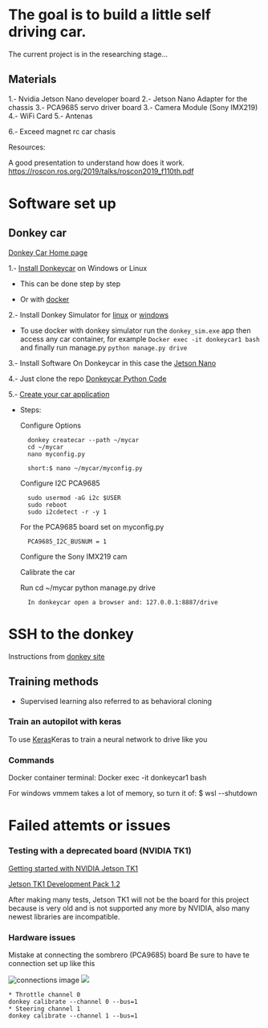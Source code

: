 # The goal is to build a little self driving car.

The current project is in the researching stage...

## Materials

1.- Nvidia Jetson Nano developer board
2.- Jetson Nano Adapter for the chassis
3.- PCA9685 servo driver board
3.- Camera Module (Sony IMX219)
4.- WiFi Card
5.- Antenas

6.- Exceed magnet rc car chasis

Resources:

A good presentation to understand how does it work.
https://roscon.ros.org/2019/talks/roscon2019_f110th.pdf


# Software set up

## Donkey car

<a href = "https://docs.donkeycar.com/">Donkey Car Home page </a>

1.- <a href = "https://docs.donkeycar.com/guide/install_software/#step-1-install-software-on-host-pc">Install Donkeycar</a> on Windows or Linux

* This can be done step by step

* Or with <a href = "https://medium.com/robocar-store/how-to-install-a-virtual-donkey-car-on-your-pc-using-docker-9e4e4fcf718a">docker</a>

2.- Install Donkey Simulator for <a href = "https://youtu.be/J6Ll5Obtuxk">linux</a> or <a href = "https://youtu.be/wqQMmHVT8qw">windows</a>

* To use docker with donkey simulator run the <code>donkey_sim.exe</code> app then access any car container, for example <code>Docker exec -it donkeycar1 bash</code> and finally run manage.py <code>python manage.py drive</code>

3.- Install Software On Donkeycar in this case the <a href = "https://docs.donkeycar.com/guide/robot_sbc/setup_jetson_nano/">Jetson Nano</a>

4.- Just clone the repo <a href = "https://github.com/autorope/donkeycar">Donkeycar Python Code</a>

5.- <a href = "https://docs.donkeycar.com/guide/create_application/">Create your car application</a>

* Steps:

    Configure Options

        donkey createcar --path ~/mycar
        cd ~/mycar
        nano myconfig.py
        
        short:$ nano ~/mycar/myconfig.py

    Configure I2C PCA9685

        sudo usermod -aG i2c $USER
        sudo reboot
        sudo i2cdetect -r -y 1
        
    For the PCA9685 board set on myconfig.py

        PCA9685_I2C_BUSNUM = 1

    Configure the Sony IMX219 cam

    Calibrate the car

    Run
        cd ~/mycar
        python manage.py drive

        In donkeycar open a browser and: 127.0.0.1:8887/drive

# SSH to the donkey

Instructions from <a href = "https://docs.donkeycar.com/guide/robot_sbc/setup_raspberry_pi/#step-5-connecting-to-the-pi">donkey site</a>

## Training methods

* Supervised learning also referred to as behavioral cloning

### Train an autopilot with keras

To use <a href = "https://docs.donkeycar.com/guide/train_autopilot/">Keras</a>Keras to train a neural network to drive like you

### Commands

Docker container terminal: Docker exec -it donkeycar1 bash

For windows vmmem takes a lot of memory, so turn it of: $ wsl --shutdown

# Failed attemts or issues

### Testing with a deprecated board (NVIDIA TK1)

<a href = "https://developer.download.nvidia.com/embedded/jetson/TK1/docs/2_GetStart/Jeston_TK1_User_Guide.pdf">Getting started with NVIDIA Jetson TK1 </a>

<a href = "https://developer.nvidia.com/jetson-tk1-development-pack-1_2">Jetson TK1 Development Pack 1.2</a>

After making many tests, Jetson TK1 will not be the board for this project because is very old and is not supported any more by NVIDIA, also many newest libraries are incompatible.

### Hardware issues

Mistake at connecting the sombrero (PCA9685) board
Be sure to have te connection set up like this

![connections image](https://docs.donkeycar.com/assets/Servo_Wiring.png)
<img src="https://docs.donkeycar.com/assets/Servo_Wiring.png"/>

    * Throttle channel 0
    donkey calibrate --channel 0 --bus=1
    * Steering channel 1
    donkey calibrate --channel 1 --bus=1